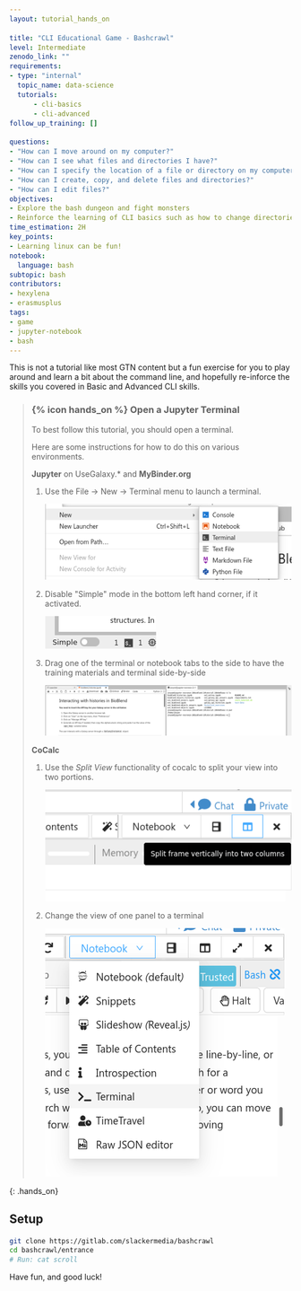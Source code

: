 ```yaml
---
layout: tutorial_hands_on

title: "CLI Educational Game - Bashcrawl"
level: Intermediate
zenodo_link: ""
requirements:
- type: "internal"
  topic_name: data-science
  tutorials:
      - cli-basics
      - cli-advanced
follow_up_training: []

questions:
- "How can I move around on my computer?"
- "How can I see what files and directories I have?"
- "How can I specify the location of a file or directory on my computer?"
- "How can I create, copy, and delete files and directories?"
- "How can I edit files?"
objectives:
- Explore the bash dungeon and fight monsters
- Reinforce the learning of CLI basics such as how to change directories, move around, find things, and symlinkings
time_estimation: 2H
key_points:
- Learning linux can be fun!
notebook:
  language: bash
subtopic: bash
contributors:
- hexylena
- erasmusplus
tags:
- game
- jupyter-notebook
- bash
---
```


This is not a tutorial like most GTN content but a fun exercise for you to play around and learn a bit about the command line, and hopefully re-inforce the skills you covered in Basic and Advanced CLI skills.

> ### {% icon hands_on %} Open a Jupyter Terminal
> To best follow this tutorial, you should open a terminal.
>
> Here are some instructions for how to do this on various environments.
>
> **Jupyter** on UseGalaxy.\* and **MyBinder.org**
>
> 1. Use the File → New → Terminal menu to launch a terminal.
>
>    ![screenshot of jupyterlab showing the File menu expanded to show new and terminal option.](../../images/carpentries-cli/mybinder-launch.png)
>
> 2. Disable "Simple" mode in the bottom left hand corner, if it activated.
>
>    ![screenshot of jupyterlab showing a toggle labelled simple](../../images/carpentries-cli/mybinder-simple.png)
>
> 3. Drag one of the terminal or notebook tabs to the side to have the training materials and terminal side-by-side
>
>    ![screenshot of jupyterlab with notebook and terminal side-by-side.](../../images/carpentries-cli/mybinder-final.png)
>
> **CoCalc**
>
> 1. Use the *Split View* functionality of cocalc to split your view into two portions.
>
>    ![screenshot of cocalc button to split views](../../images/carpentries-cli/cocalc-split.png)
>
> 2. Change the view of one panel to a terminal
>
>    ![screenshot of cocalc swapping view port to that of a terminal](../../images/carpentries-cli/cocalc-terminal.png)
>
{: .hands_on}

## Setup

```bash
git clone https://gitlab.com/slackermedia/bashcrawl
cd bashcrawl/entrance
# Run: cat scroll
```

Have fun, and good luck!
